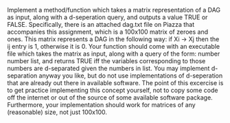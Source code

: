 
Implement a method/function which takes a matrix representation of a DAG as input, along with a d-seperation query,
and outputs a value TRUE or FALSE. Specifically, there is an attached dag.txt file on Piazza that accompanies this
assignment, which is a 100x100 matrix of zeroes and ones. This matrix represents a DAG in the following way: if
Xi → Xj then the ij entry is 1, otherwise it is 0. Your function should come with an executable file which takes the
matrix as input, along with a query of the form: number number list, and returns TRUE iff the variables corresponding to those numbers are d-separated given the numbers in list. You may implement d-separation anyway
you like, but do not use implementations of d-seperation that are already out there in available software. The point
of this excercise is to get practice implementing this concept yourself, not to copy some code off the internet or out
of the source of some available software package. Furthermore, your implementation should work for matrices of any
(reasonable) size, not just 100x100.
